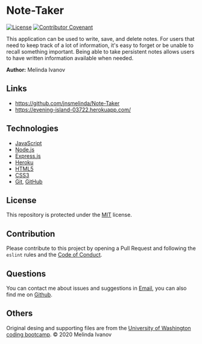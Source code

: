 # Note-Taker

[![License](https://img.shields.io/static/v1?label=License&message=MIT&color=green)](https://choosealicense.com/licenses/mit/)
[![Contributor Covenant](https://img.shields.io/badge/Contributor%20Covenant-v2.0%20adopted-ff69b4.svg)](https://www.contributor-covenant.org/version/2/0/code_of_conduct/)

This application can be used to write, save, and delete notes.
For users that need to keep track of a lot of information, it's easy to forget or be unable to recall something important. Being able to take persistent notes allows users to have written information available when needed.

**Author:** Melinda Ivanov

## Links
- https://github.com/jnsmelinda/Note-Taker
- https://evening-island-03722.herokuapp.com/

## Technologies
- [JavaScript](https://www.javascript.com)
- [Node.js](https://nodejs.org/en/)
- [Express.js](https://expressjs.com/)
- [Heroku](https://www.heroku.com/)
- [HTML5](https://en.wikipedia.org/wiki/HTML5)
- [CSS3](https://en.wikipedia.org/wiki/Cascading_Style_Sheets)
- [Git](https://git-scm.com/), [GitHub](https://github.com)

## License
This repository is protected under the [MIT](https://choosealicense.com/licenses/mit/) license.

## Contribution
Please contribute to this project by opening a Pull Request and following the `eslint` rules and the [Code of Conduct](https://www.contributor-covenant.org/version/2/0/code_of_conduct/).

## Questions
You can contact me about issues and suggestions in [Email](mailto:jns.melinda@gmail.com), you can also find me on [Github](https://github.com/jnsmelinda).

## Others
Original desing and supporting files are from the [University of Washington coding bootcamp](https://bootcamp.uw.edu).
© 2020 Melinda Ivanov
